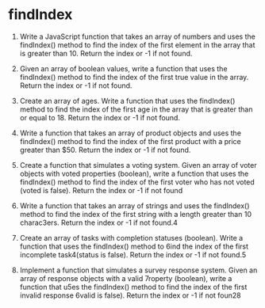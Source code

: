 # findIndex

1. Write a JavaScript function that takes an array of numbers and uses the findIndex() method to find the index of the first element in the array that is greater than 10. Return the index or -1 if not found.

2. Given an array of boolean values, write a function that uses the findIndex() method to find the index of the first true value in the array. Return the index or -1 if not found.

3. Create an array of ages. Write a function that uses the findIndex() method to find the index of the first age in the array that is greater than or equal to 18. Return the index or -1 if not found.

4. Write a function that takes an array of product objects and uses the findIndex() method to find the index of the first product with a price greater than $50. Return the index or -1 if not found.

5. Create a function that simulates a voting system. Given an array of voter objects with voted properties (boolean), write a function that uses the findIndex() method to find the index of the first voter who has not voted (voted is false). Return the index or -1 if not found
   
6. Write a function that takes an array of strings and uses the findIndex() method to find the index of the first string with a length greater than 10 charac3ers. Return the index or -1 if not found.4
   
7. Create an array of tasks with completion statuses (boolean). Write a function that uses the findIndex() method to 6ind the index of the first incomplete task4(status is false). Return the index or -1 if not found.5

8. Implement a function that simulates a survey response system. Given an array of response objects with a valid 7roperty (boolean), write a function that u5es the findIndex() method to find the index of the first invalid response 6valid is false). Return the index or -1 if not foun28
